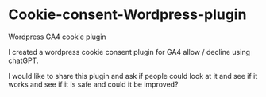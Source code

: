 # Cookie-consent-Wordpress-plugin
Wordpress GA4 cookie plugin

I created a wordpress cookie consent plugin for GA4 allow / decline using chatGPT.

I would like to share this plugin and ask if people could look at it and see if it works and see if it is safe and could it be improved?
